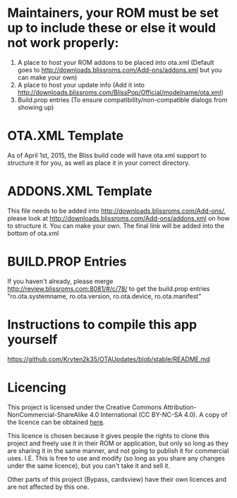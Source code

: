 # Maintainers, your ROM must be set up to include these or else it would not work properly:

1. A place to host your ROM addons to be placed into ota.xml (Default goes to http://downloads.blissroms.com/Add-ons/addons.xml but you can make your own)
3. A place to host your update info (Add it into http://downloads.blissroms.com/BlissPop/Official/modelname/ota.xml)
3. Build.prop entries (To ensure compatibility/non-compatible dialogs from showing up)

# OTA.XML Template

As of April 1st, 2015, the Bliss build code will have ota.xml support to structure it for you, as well as place it in your correct directory.

# ADDONS.XML Template

This file needs to be added into http://downloads.blissroms.com/Add-ons/, please look at http://downloads.blissroms.com/Add-ons/addons.xml on how to structure it. You can make your own. The final link will be added into the bottom of ota.xml

# BUILD.PROP Entries

If you haven't already, please merge http://review.blissroms.com:8081/#/c/78/ to get the build.prop entries "ro.ota.systemname, ro.ota.version, ro.ota.device, ro.ota.manifest"

# Instructions to compile this app yourself

https://github.com/Kryten2k35/OTAUpdates/blob/stable/README.md

# Licencing

This project is licensed under the Creative Commons Attribution-NonCommercial-ShareAlike 4.0 International (CC BY-NC-SA 4.0). A copy of the licence can be obtained [here](http://creativecommons.org/licenses/by-nc-sa/4.0/legalcode).

This licence is chosen because it gives people the rights to clone this project and freely use it in their ROM or application, but only so long as they are sharing it in the same manner, and not going to publish it for commercial uses. I.E. This is free to use and modify (so long as you share any changes under the same licence), but you can't take it and sell it.

Other parts of this project (Bypass, cardsview) have their own licences and are not affected by this one.
